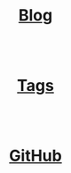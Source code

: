 <html>
<head>
<style>
h1 {text-align: center;}
</style>
</head>
<body>

<br><br><br><br><br>
<h1><a href="https://kl05.github.io/blog/">Blog</a></h1>
<br><br>
<h1><a href="https://kl05.github.io/blog/tags">Tags</a></h1>
<br><br>
<h1><a href="https://github.com/KL05/Portfolio" target="_blank">GitHub</a></h1>

</body>
</html>

